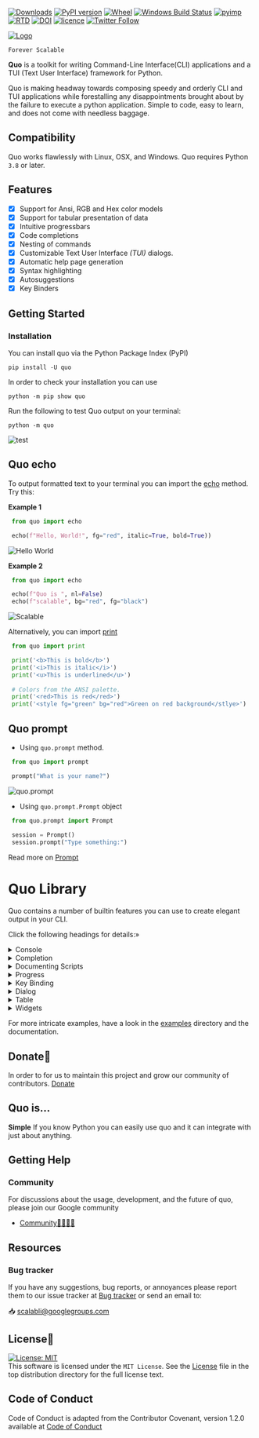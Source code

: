 [![Downloads](https://pepy.tech/badge/quo)](https://pepy.tech/project/quo)
[![PyPI version](https://badge.fury.io/py/quo.svg)](https://badge.fury.io/py/quo)
[![Wheel](https://img.shields.io/pypi/wheel/quo.svg)](https://pypi.com/project/quo)
[![Windows Build Status](https://img.shields.io/appveyor/build/gerrishons/quo/master?logo=appveyor&cacheSeconds=600)](https://ci.appveyor.com/project/gerrishons/quo)
[![pyimp](https://img.shields.io/pypi/implementation/quo.svg)](https://pypi.com/project/quo)
[![RTD](https://readthedocs.org/projects/quo/badge/)](https://quo.readthedocs.io)
[![DOI](https://zenodo.org/badge/DOI/10.5281/zenodo.5848515.svg)](https://doi.org/10.5281/zenodo.5848515)
[![licence](https://img.shields.io/pypi/l/quo.svg)](https://opensource.org/licenses/MIT)
[![Twitter Follow](https://img.shields.io/twitter/follow/gerrishon_s.svg?style=social)](https://twitter.com/gerrishon_s)


[![Logo](https://raw.githubusercontent.com/scalabli/quo/master/pics/quo.png)](https://github.com/scalabli/quo)


`Forever Scalable`

**Quo** is a toolkit for writing Command-Line Interface(CLI) applications and a TUI (Text User Interface) framework for Python.

Quo is making headway towards composing speedy and orderly CLI and TUI applications while forestalling any disappointments brought about by the failure to execute a python application.
Simple to code, easy to learn, and does not come with needless baggage. 

## Compatibility
Quo works flawlessly  with Linux, OSX, and Windows.
Quo requires Python `3.8` or later. 


## Features
- [x] Support for Ansi, RGB and Hex color models
- [x] Support for tabular presentation of data
- [x] Intuitive progressbars
- [x] Code completions
- [x] Nesting of commands
- [x] Customizable Text User Interface _(TUI)_ dialogs.
- [x] Automatic help page generation
- [x] Syntax highlighting
- [x] Autosuggestions
- [x] Key Binders

## Getting Started
### Installation
You can install quo via the Python Package Index (PyPI)

```
pip install -U quo

```

In order to check your installation you can use
```
python -m pip show quo
```
Run the following to test Quo output on your terminal:
```
python -m quo

```
![test](https://github.com/scalabli/quo/raw/master/docs/images/test.png)

## Quo echo
To output formatted text to your terminal you can import the [echo](https://quo.readthedocs.io/en/latest/introduction.html#quick-start) method.
Try this:

**Example 1**
```python
 from quo import echo

 echo(f"Hello, World!", fg="red", italic=True, bold=True))
```
![Hello World](https://github.com/scalabli/quo/raw/master/pics/print.png)

**Example 2**
```python
 from quo import echo

 echo(f"Quo is ", nl=False)
 echo(f"scalable", bg="red", fg="black") 
```
![Scalable](https://github.com/scalabli/quo/raw/master/pics/scalable.png)

Alternatively, you can import [print](https://quo.readthedocs.io/en/latest/printing_text.html#print)
```python
 from quo import print

 print('<b>This is bold</b>')
 print('<i>This is italic</i>')
 print('<u>This is underlined</u>')
                    
 # Colors from the ANSI palette.
 print('<red>This is red</red>')
 print('<style fg="green" bg="red">Green on red background</stlye>')

```
## Quo prompt
 - Using ``quo.prompt`` method.
```python
 from quo import prompt

 prompt("What is your name?")
```
![quo.prompt](https://github.com/scalabli/quo/raw/master/pics/prompt.png)

- Using ``quo.prompt.Prompt`` object

```python
 from quo.prompt import Prompt
   
 session = Prompt()
 session.prompt("Type something:") 
```
Read more on [Prompt](https://quo.readthedocs.io/latest/prompt.html)

# Quo Library
Quo contains a number of builtin features you can use to create elegant output in your CLI.

Click the following headings for details:»
<details>
<summary>Console</summary>
For more control over quo terminal content, import and construct a `Console` object.

```python
   
  from quo.console import Console

  console = Console()

```

## ``Launching Applications``

Quo supports launching applications through `Console.launch`. This can be used to open the default application associated with a URL or filetype.
```python

 from quo.console import Console
   
 console = Console()
 console.launch("https://quo.rtfd.io/")
                                                    
```
Read more on [Console](https://quo.readthedocs.io/en/latest/console.html)

</details>

<details>
<summary>Completion</summary>

## ``Autocompletion``

Press [Tab] to autocomplete
```python

 from quo.prompt import Prompt
 from quo.completion import WordCompleter
 example = WordCompleter(['USA', 'UK', 'Canada', 'Kenya'])
 session = Prompt(completer=example)
 session.prompt('Which country are you from?: ')
```
![Autocompletion](https://github.com/scalabli/quo/raw/master/docs/images/autocompletion.png)

## ``Autosuggestion``
Auto suggestion is a way to propose some input completions to the user. Usually, the input is compared to the history and when there is another entry starting with the given text, the completion will be shown as gray text behind the current input. Pressing the right arrow → or ctrl-e will insert this suggestion, alt-f willinsert the first word of the suggestion.
```python

 from quo.prompt import Prompt
 from quo.completion import AutoSuggestFromHistory
 from quo.history import InMemoryHistory

 history = InMemoryHistory()
 history.append("import os")
 history.append('print("hello")') 
 history.append('print("world")')  
 history.append("import path")

 session = Prompt(auto_suggest=AutoSuggestFromHistory(), history=history)

 while True:
    session.prompt('> ')
```
Read more on [Completions](https://quo.readthedocs.io/en/latest/prompt.html#completion)
</details>

<details>
<summary>Documenting Scripts</summary>
Quo automatically generates help pages for your command-line tools.

```python
 from quo import print
 from quo.console import command
 from quo.console import app

 @command()
 @app('--count', default=1, help='number of greetings')
 @app('--name', prompt="What is your name?", help="The person to greet")

def hello(count: int, name: str):
    """This script prints hello NAME COUNT times."""
       for x in range(count):
           print(f"Hello {name}!")

 if __name__ == "__main__:
          hello()
```
And what it looks like:
![Help Text](https://raw.githubusercontent.com/secretum-inc/quo/master/docs/images/help-text.png)

</details>
<details>
<summary>Progress</summary>
Creating a new progress bar can be done by calling the class **ProgressBar**
The progress can be displayed for any iterable. This works by wrapping the iterable (like ``range``) with the class **ProgressBar**

```python

 import time
 from quo.progress import ProgressBar
  
 with ProgressBar() as pb:
               for i in pb(range(800)):
                             time.sleep(.01)
```
![Progress](https://raw.githubusercontent.com/scalabli/quo/master/docs/images/simple-progress-bar.png)

Read more on [Progress](https://quo.readthedocs.io/en/latest/progress.html)

</details>

<details>
<summary>Key Binding</summary>
A key binding is an association between a physical key on a keyboard and a parameter.

```python
  
 from quo import echo
 from quo.keys import bind
 from quo.prompt import Prompt
 
 session = Prompt()

 # Print "Hello world" when ctrl-h is pressed
 @bind.add("ctrl-h")
 def _(event):
     echo("Hello, World!")

 session.prompt(">>")
```
Read more on [Key bindings](https://quo.readthedocs.io/en/latest/kb.html)

</details>

<details>
<summary>Dialog</summary>
High level API for displaying dialog boxes to the user for informational purposes, or get input fromthe user.

1) Example of a message box dialog.
```python

 from quo.dialog import MessageBox

 MessageBox(
         title="Message pop up window",
         text="Do you want to continue?\nPress ENTER to quit.")                                    
```
The above produces the following output
![Message Box](https://github.com/scalabli/quo/raw/master/docs/images/messagebox.png)

2) Example of a prompt box dialog
```python
 from quo.dialog import InputBox

 InputBox(
           title="InputBox shenanigans",
           text="What Country are you from?:")

```
![Prompt Box](https://github.com/scalabli/quo/raw/master/docs/images/promptbox.png)

Read more on [Dialogs](https://quo.readthedocs.io/en/latest/dialogs.html)

</details>

<details>
<summary>Table</summary>

Function [Table](https://quo.readthedocs.io/en/latest/table.html) offers a number of configuration options to set the look and feel of the table, including how borders are rendered and the style and alignment of the columns.

Example
```python
 from quo.table import Table

 data = [
   ["Name", "Gender", "Age"],
   ["Alice", "F", 24],
   ["Bob", "M", 19],
   ["Dave", "M", 24]
 ]
 Table(data)
```
![tabulate](https://raw.githubusercontent.com/scalabli/quo/master/docs/images/table.png)
</details>

<details>
<summary>Widgets</summary>
A collection of reusable components for building full screen applications.

## ``Label``
Widget that displays the given text. It is not editable or focusable.
```python

 from quo import container
 from quo.widget import Label

 content = Label("Hello, World", style="fg:black bg:red")
  
 # Press Ctrl-C to exit
 
 container(content, bind=True, full_screen=True)

```
Read more on [Widgets](https://quo.readthedocs.io/en/latest/widgets.html)

</details>

For more intricate  examples, have a look in the [examples](https://github.com/scalabli/quo/tree/master/examples) directory and the documentation.

## Donate🎁

In order to for us to maintain this project and grow our community of contributors.
[Donate](https://ko-fi.com/scalabli)



## Quo is...

**Simple**
     If you know Python you can  easily use quo and it can integrate with just about anything.




## Getting Help

### Community

For discussions about the usage, development, and the future of quo, please join our Google community

* [Community👨‍👩‍👦‍👦](https://groups.google.com/g/scalabli)

## Resources

### Bug tracker

If you have any suggestions, bug reports, or annoyances please report them
to our issue tracker at 
[Bug tracker](https://github.com/scalabli/quo/issues/) or send an email to:

 📥 scalabli@googlegroups.com


## License📑

[![License: MIT](https://img.shields.io/badge/License-MIT-yellow.svg)](https://opensource.org/licenses/MIT)  
This software is licensed under the `MIT License`. See the [License](https://github.com/scalabli/quo/blob/master/LICENSE) file in the top distribution directory for the full license text.


## Code of Conduct
Code of Conduct is adapted from the Contributor Covenant,
version 1.2.0 available at
[Code of Conduct](http://contributor-covenant.org/version/1/2/0/)
